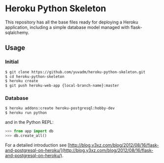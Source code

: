 # Heroku Python Skeleton

This repository has all the base files ready for deploying a Heroku application, including a simple database model managed with flask-sqlalchemy.

## Usage

### Initial

```bash
$ git clone https://github.com/yuvadm/heroku-python-skeleton.git
$ cd heroku-python-skeleton
$ heroku create
$ git push heroku-web-app {local-branch-name}:master
```

### Database

```bash
$ heroku addons:create heroku-postgresql:hobby-dev
$ heroku run python
```

and in the Python REPL:

```python
>>> from app import db
>>> db.create_all()
```

For a detailed introduction see [http://blog.y3xz.com/blog/2012/08/16/flask-and-postgresql-on-heroku/](http://blog.y3xz.com/blog/2012/08/16/flask-and-postgresql-on-heroku/).
